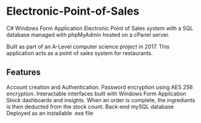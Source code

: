 # Electronic-Point-of-Sales

C# Windows Form Application Electronic Point of Sales system with a SQL database managed with phpMyAdmin hosted on a cPanel server.

Built as part of an A-Level computer science project in 2017. This application acts as a point of sales system for restaurants. 

## Features

Account creation and Authentication.
Password encryption using AES 256 encryption.
Interactable interfaces built with Windows Form Application
Stock dashboards and insights. When an order is complete, the ingrediants is then deducted from the stock count.
Back-end mySQL database
Deployed as an installable .exe file
